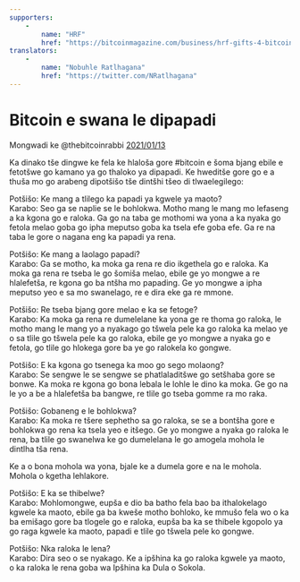 ```yaml
---
supporters: 
    - 
        name: "HRF"
        href: "https://bitcoinmagazine.com/business/hrf-gifts-4-bitcoin-to-bitcoin-projects"
translators: 
    - 
        name: "Nobuhle Ratlhagana"
        href: "https://twitter.com/NRatlhagana"
---
```

# Bitcoin e swana le dipapadi

Mongwadi ke @thebitcoinrabbi [2021/01/13](https://twitter.com/thebitcoinrabbi/status/1349445548500262916)

<LanguageDropdown/>

Ka dinako tše dingwe ke fela ke  hlaloša  gore #bitcoin e šoma bjang ebile e fetotšwe go kamano ya 
go thaloko ya dipapadi. Ke hweditše gore go e a thuša mo go arabeng dipotšišo tše dintšhi tšeo di 
tlwaelegilego: 

Potšišo: Ke mang a tlilego ka papadi ya kgwele ya maoto?   
Karabo: Seo ga se naplie se le bohlokwa. Motho mang le mang mo lefaseng a ka kgona go e raloka. Ga go 
na taba ge mothomi wa yona a ka nyaka go fetola melao goba go ipha meputso goba ka tsela efe 
goba efe. Ga re na taba le gore o nagana eng ka papadi ya rena. 

Potšišo:  Ke mang a laolago papadi?  
Karabo: Ga se motho, ka moka ga rena re dio ikgethela go e raloka. Ka moka ga rena re tseba le go šomiša 
melao, ebile ge yo mongwe a re hlalefetša, re kgona go ba ntšha mo papading. Ge yo mongwe a ipha 
meputso yeo e sa mo swanelago, re e dira eke ga re mmone.  

Potšišo: Re tseba bjang gore melao e ka se fetoge?   
Karabo: Ka moka ga rena re dumelelane ka yona ge re thoma go raloka, le motho mang le mang yo a 
nyakago go tšwela pele ka go raloka ka melao ye o sa tlile go tšwela pele ka go raloka, ebile ge yo 
mongwe a nyaka go e fetola, go tlile go hlokega gore ba ye go ralokela ko gongwe.

Potšišo: E ka kgona go tsenega ka moo go sego molaong?  
Karabo: Se sengwe le se sengwe se phatlaladitšwe go setšhaba gore se bonwe. Ka moka re kgona go bona 
lebala le lohle le dino ka moka. Ge go na le yo a be a hlalefetša ba bangwe, re tlile go tseba gomme ra 
mo raka.

Potšišo: Gobaneng e le bohlokwa?  
Karabo: Ka moka re tšere sephetho sa go raloka, se se a bontšha gore e bohlokwa go rena ka tsela yeo e 
itšego. Ge yo mongwe a nyaka go raloka le rena, ba tlile go swanelwa ke go dumelelana le  go 
amogela mohola le dintlha tša rena. 

Ke a o bona mohola wa yona, bjale ke a dumela gore e na le mohola. Mohola o kgetha lehlakore.

Potšišo: E ka se thibelwe?   
Karabo: Mohlomongwe, eupša e dio ba batho fela bao ba ithalokelago kgwele ka maoto, ebile ga ba kweše 
motho bohloko, ke mmušo fela wo o ka ba emišago gore ba tlogele go e raloka, eupša ba ka se 
thibele kgopolo ya go raga kgwele ka maoto, papadi e tlile go tšwela pele ko gongwe.   

Potšišo: Nka raloka le lena?   
Karabo: Dira seo o se nyakago. Ke a ipšhina ka go raloka kgwele ya maoto, o ka raloka le rena goba wa 
Ipšhina ka Dula o Sokola. 